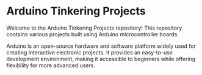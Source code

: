 # Arduino Tinkering Projects

Welcome to the Arduino Tinkering Projects repository! This repository contains various projects built using Arduino microcontroller boards.

Arduino is an open-source hardware and software platform widely used for creating interactive electronic projects. It provides an easy-to-use development environment, making it accessible to beginners while offering flexibility for more advanced users.

